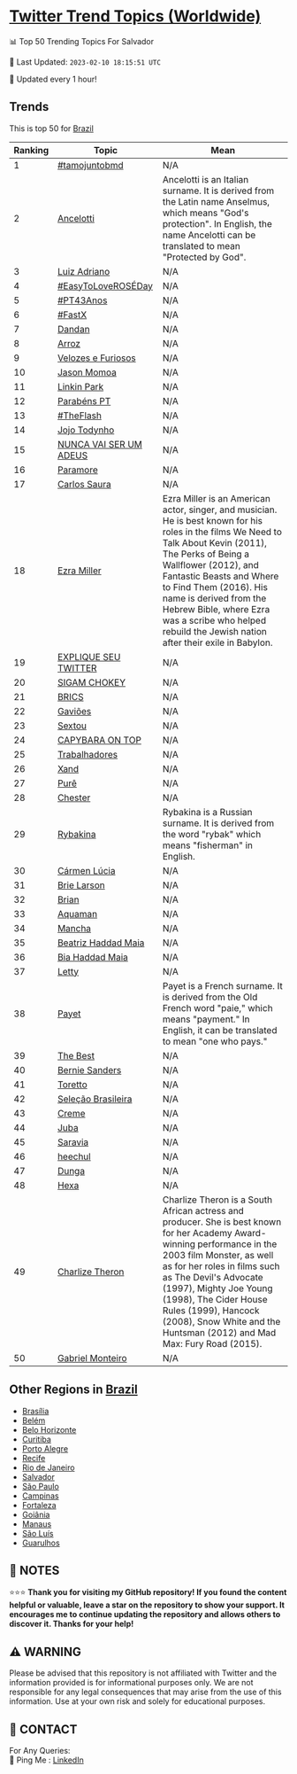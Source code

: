 [Twitter Trend Topics (Worldwide)](https://github.com/ErcinDedeoglu/Twitter-Trend-Topics)
==========


📊 Top 50 Trending Topics For Salvador

📆 Last Updated: `2023-02-10 18:15:51 UTC`

🔧 Updated every 1 hour!


## Trends

This is top 50 for [Brazil](</Brazil>)

| Ranking | Topic | Mean |
| ------- | ------------ | ------------ |
| 1 | [#tamojuntobmd](http://twitter.com/search?q=%23tamojuntobmd) | N/A |
| 2 | [Ancelotti](http://twitter.com/search?q=Ancelotti) | Ancelotti is an Italian surname. It is derived from the Latin name Anselmus, which means "God's protection". In English, the name Ancelotti can be translated to mean "Protected by God". |
| 3 | [Luiz Adriano](http://twitter.com/search?q=Luiz+Adriano) | N/A |
| 4 | [#EasyToLoveROSÉDay](http://twitter.com/search?q=%23EasyToLoveROS%c3%89Day) | N/A |
| 5 | [#PT43Anos](http://twitter.com/search?q=%23PT43Anos) | N/A |
| 6 | [#FastX](http://twitter.com/search?q=%23FastX) | N/A |
| 7 | [Dandan](http://twitter.com/search?q=Dandan) | N/A |
| 8 | [Arroz](http://twitter.com/search?q=Arroz) | N/A |
| 9 | [Velozes e Furiosos](http://twitter.com/search?q=Velozes+e+Furiosos) | N/A |
| 10 | [Jason Momoa](http://twitter.com/search?q=Jason+Momoa) | N/A |
| 11 | [Linkin Park](http://twitter.com/search?q=Linkin+Park) | N/A |
| 12 | [Parabéns PT](http://twitter.com/search?q=Parab%c3%a9ns+PT) | N/A |
| 13 | [#TheFlash](http://twitter.com/search?q=%23TheFlash) | N/A |
| 14 | [Jojo Todynho](http://twitter.com/search?q=Jojo+Todynho) | N/A |
| 15 | [NUNCA VAI SER UM ADEUS](http://twitter.com/search?q=NUNCA+VAI+SER+UM+ADEUS) | N/A |
| 16 | [Paramore](http://twitter.com/search?q=Paramore) | N/A |
| 17 | [Carlos Saura](http://twitter.com/search?q=Carlos+Saura) | N/A |
| 18 | [Ezra Miller](http://twitter.com/search?q=Ezra+Miller) | Ezra Miller is an American actor, singer, and musician. He is best known for his roles in the films We Need to Talk About Kevin (2011), The Perks of Being a Wallflower (2012), and Fantastic Beasts and Where to Find Them (2016). His name is derived from the Hebrew Bible, where Ezra was a scribe who helped rebuild the Jewish nation after their exile in Babylon. |
| 19 | [EXPLIQUE SEU TWITTER](http://twitter.com/search?q=EXPLIQUE+SEU+TWITTER) | N/A |
| 20 | [SIGAM CHOKEY](http://twitter.com/search?q=SIGAM+CHOKEY) | N/A |
| 21 | [BRICS](http://twitter.com/search?q=BRICS) | N/A |
| 22 | [Gaviões](http://twitter.com/search?q=Gavi%c3%b5es) | N/A |
| 23 | [Sextou](http://twitter.com/search?q=Sextou) | N/A |
| 24 | [CAPYBARA ON TOP](http://twitter.com/search?q=CAPYBARA+ON+TOP) | N/A |
| 25 | [Trabalhadores](http://twitter.com/search?q=Trabalhadores) | N/A |
| 26 | [Xand](http://twitter.com/search?q=Xand) | N/A |
| 27 | [Purê](http://twitter.com/search?q=Pur%c3%aa) | N/A |
| 28 | [Chester](http://twitter.com/search?q=Chester) | N/A |
| 29 | [Rybakina](http://twitter.com/search?q=Rybakina) | Rybakina is a Russian surname. It is derived from the word "rybak" which means "fisherman" in English. |
| 30 | [Cármen Lúcia](http://twitter.com/search?q=C%c3%a1rmen+L%c3%bacia) | N/A |
| 31 | [Brie Larson](http://twitter.com/search?q=Brie+Larson) | N/A |
| 32 | [Brian](http://twitter.com/search?q=Brian) | N/A |
| 33 | [Aquaman](http://twitter.com/search?q=Aquaman) | N/A |
| 34 | [Mancha](http://twitter.com/search?q=Mancha) | N/A |
| 35 | [Beatriz Haddad Maia](http://twitter.com/search?q=Beatriz+Haddad+Maia) | N/A |
| 36 | [Bia Haddad Maia](http://twitter.com/search?q=Bia+Haddad+Maia) | N/A |
| 37 | [Letty](http://twitter.com/search?q=Letty) | N/A |
| 38 | [Payet](http://twitter.com/search?q=Payet) | Payet is a French surname. It is derived from the Old French word "paie," which means "payment." In English, it can be translated to mean "one who pays." |
| 39 | [The Best](http://twitter.com/search?q=The+Best) | N/A |
| 40 | [Bernie Sanders](http://twitter.com/search?q=Bernie+Sanders) | N/A |
| 41 | [Toretto](http://twitter.com/search?q=Toretto) | N/A |
| 42 | [Seleção Brasileira](http://twitter.com/search?q=Sele%c3%a7%c3%a3o+Brasileira) | N/A |
| 43 | [Creme](http://twitter.com/search?q=Creme) | N/A |
| 44 | [Juba](http://twitter.com/search?q=Juba) | N/A |
| 45 | [Saravia](http://twitter.com/search?q=Saravia) | N/A |
| 46 | [heechul](http://twitter.com/search?q=heechul) | N/A |
| 47 | [Dunga](http://twitter.com/search?q=Dunga) | N/A |
| 48 | [Hexa](http://twitter.com/search?q=Hexa) | N/A |
| 49 | [Charlize Theron](http://twitter.com/search?q=Charlize+Theron) | Charlize Theron is a South African actress and producer. She is best known for her Academy Award-winning performance in the 2003 film Monster, as well as for her roles in films such as The Devil's Advocate (1997), Mighty Joe Young (1998), The Cider House Rules (1999), Hancock (2008), Snow White and the Huntsman (2012) and Mad Max: Fury Road (2015). |
| 50 | [Gabriel Monteiro](http://twitter.com/search?q=Gabriel+Monteiro) | N/A |



## Other Regions in [Brazil](</Brazil>)

* [Brasília](</Brazil/Brasília.md>)
* [Belém](</Brazil/Belém.md>)
* [Belo Horizonte](</Brazil/Belo Horizonte.md>)
* [Curitiba](</Brazil/Curitiba.md>)
* [Porto Alegre](</Brazil/Porto Alegre.md>)
* [Recife](</Brazil/Recife.md>)
* [Rio de Janeiro](</Brazil/Rio de Janeiro.md>)
* [Salvador](</Brazil/Salvador.md>)
* [São Paulo](</Brazil/São Paulo.md>)
* [Campinas](</Brazil/Campinas.md>)
* [Fortaleza](</Brazil/Fortaleza.md>)
* [Goiânia](</Brazil/Goiânia.md>)
* [Manaus](</Brazil/Manaus.md>)
* [São Luís](</Brazil/São Luís.md>)
* [Guarulhos](</Brazil/Guarulhos.md>)



## 📝 NOTES

⭐⭐⭐ **Thank you for visiting my GitHub repository! If you found the content helpful or valuable, leave a star on the repository to show your support. It encourages me to continue updating the repository and allows others to discover it. Thanks for your help!**


## ⚠️ WARNING

Please be advised that this repository is not affiliated with Twitter and the information provided is for informational purposes only. We are not responsible for any legal consequences that may arise from the use of this information. Use at your own risk and solely for educational purposes.


## 📨 CONTACT

 For Any Queries:  
            🏓 Ping Me : [LinkedIn](https://www.linkedin.com/in/ercindedeoglu/)
